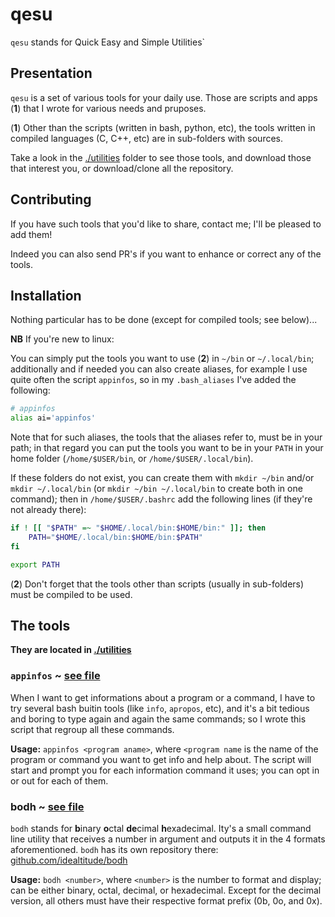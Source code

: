 # qesu

`qesu` stands for Quick Easy and Simple Utilities`

## Presentation

`qesu` is a set of various tools for your daily use. Those are scripts and apps (**1**) that I wrote for various needs and pruposes.

(**1**) Other than the scripts (written in bash, python, etc), the tools written in compiled languages (C, C++, etc) are in sub-folders with sources.

Take a look in the [./utilities](https://github.com/idealtitude/qesu/tree/main/utilities) folder to see those tools, and download those that interest you, or download/clone all the repository.

## Contributing

If you have such tools that you'd like to share, contact me; I'll be pleased to add them!

Indeed you can also send PR's if you want to enhance or correct any of the tools.

## Installation

Nothing particular has to be done (except for compiled tools; see below)...

**NB** If you're new to linux:

You can simply put the tools you want to use (**2**) in `~/bin` or `~/.local/bin`; additionally and if needed you can also create aliases, for example I use quite often the script `appinfos`, so in my `.bash_aliases` I've added the following:

```bash
# appinfos
alias ai='appinfos'
```

Note that for such aliases, the tools that the aliases refer to, must be in your path; in that regard you can put the tools you want to be in your `PATH` in your home folder (`/home/$USER/bin`, or `/home/$USER/.local/bin`).

If these folders do not exist, you can create them with `mkdir ~/bin` and/or `mkdir ~/.local/bin` (or `mkdir ~/bin ~/.local/bin` to create both in one command); then in `/home/$USER/.bashrc` add the following lines (if they're not already there):

```bash
if ! [[ "$PATH" =~ "$HOME/.local/bin:$HOME/bin:" ]]; then
    PATH="$HOME/.local/bin:$HOME/bin:$PATH"
fi

export PATH
```

(**2**) Don't forget that the tools other than scripts (usually in sub-folders) must be compiled to be used.

## The tools

**They are located in [./utilities](https://github.com/idealtitude/qesu/tree/main/utilities)**

### `appinfos` ~ [see file](https://github.com/idealtitude/qesu/blob/main/utilities/appinfos.sh)

When I want to get informations about a program or a command, I have to try several bash buitin tools (like `info`, `apropos`, etc), and it's a bit tedious and boring to type again and again the same commands; so I wrote this script that regroup all these commands.

**Usage:** `appinfos <program aname>`, where `<program name` is the name of the program or command you want to get info and help about.
The script will start and prompt you for each information command it uses; you can opt in or out for each of them.

### bodh ~ [see file](https://github.com/idealtitude/qesu/blob/main/utilities/bodh.py)

`bodh` stands for **b**inary **o**ctal **de**cimal **h**exadecimal. Ity's a small command line utility that receives a number in argument and outputs it in the 4 formats aforementioned.
`bodh` has its own repository there: [github.com/idealtitude/bodh](https://github.com/idealtitude/bodh)

**Usage:** `bodh <number>`, where `<number>` is the number to format and display; can be either binary, octal, decimal, or hexadecimal. Except for the decimal version, all others must have their respective format prefix (0b, 0o, and 0x).

